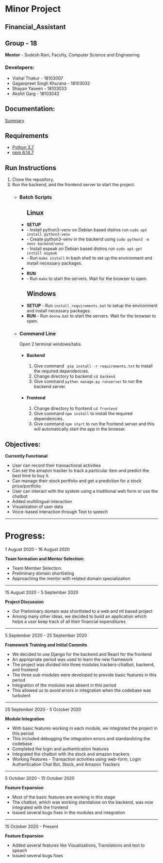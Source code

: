 # Minor Project
## Financial_Assistant

## Group - 18

**Mentor** -  Sudesh Rani, Faculty, Computer Science and Engineering

### Developers:

- Vishal Thakur - 18103007
- Gaganpreet Singh Khurana - 18103032
- Shayan Yaseen - 18103033
- Akshit Garg - 18103042

## Documentation:

[Summary](https://docs.google.com/document/d/e/2PACX-1vTOTM-U3jg__7pfAhukVKwP5QTQv3WoCXxfo-fjr5FjjX2IrqEN7Tc0SAIHljEXob_cXVm-KZLrUgwe/pub)

## Requirements
<ul>
<li><a href="https://www.python.org/downloads/release/python-379/">Python 3.7</a></li>
<li><a href="https://www.npmjs.com/get-npm">npm 6.14.7</a></li>
</ul>

## Run Instructions
<ol>
    <li>Clone the repository.</li>
    <li>Run the backend, and the frontend server to start the project.
    <ul>
    <li><h3>Batch Scripts</h3>
    <ul>
        <h2>Linux</h2>
            <li><b>SETUP</b></li>
            <li> - Install python3-venv on Debian based distros run <code>sudo apt install python3-venv</code> </li>
            <li> - Create python3-venv in the backend using <code>sudo python3 -m venv backend/venv</code></li>
            <li> - Install espeak on Debian based distros run <code>sudo apt-get install espeak</code></li>
            <li> - Run <code>make install</code> in bash shell to set up the environment and install necessary packages.</li>
        <li>
            <li><b>RUN</b></li>
            <li>- Run <code>make</code> to start the servers. Wait for the browser to open.</li>
        <h2>Windows</h2>
        <li>
            <b>SETUP</b>
            - Run <code>install_requirements.bat</code> to setup the environment and install necessary packages.</li>
        <li>
            <b>RUN</b> 
            - Run <code>donna.bat</code> to start the servers. Wait for the browser to open.</li>
    </ul></li>
        <li><h3>Command Line </h3>
        Open 2 terminal windows/tabs.
        <ul>
            <li><h4>Backend</h4>
            <ol>
              <li>Give command <code> pip install -r requirements.txt</code> to install the required dependencies.</li>
              <li>Change directory to backend  <code>cd backend</code></li>
              <li>Give command <code>python manage.py runserver</code> to run the backend server. </li>
            </ol></li>
            <li><h4>Frontend</h4>
            <ol>
              <li>Change directory to frontend  <code>cd frontend</code></li>
              <li>Give command <code>npm install</code> to install the required dependencies.</li>
              <li>Give command <code>npm start</code> to run the frontend server and this will automatically start the app in the browser. </li>
            </ol></li>
        </ul></li>
    </ul></li>
</ol>   


## Objectives:

**Currently Functional**

- User can record their transactional activities
- Can set the amazon tracker to track a particular item and predict the best time to buy it. 
- Can manage their stock portfolio and get a prediction for a stock price/portfolio
- User can interact with the system using a traditional web form or use the chatbot
- Added multilingual interaction
- Visualization of user data
- Voice-based interaction through Text to speech

---

# Progress:

1 August 2020 - 16 August 2020

**Team formation and Mentor Selection:**

- Team Member Selection.
- Preliminary domain shortlisting
- Approaching the mentor with related domain specialization

---
15 August 2020 - 5 September 2020

**Project Discussion**

- Our Preliminary domain was shortlisted to a web and ml based project
- Among many other ideas, we decided to build an application which helps a user keep track of all their financial expenditures

---
5 September 2020 - 25 September 2020

**Framework Training and Initial Commits**

- We decided to use Django for the backend and React for the frontend
- An appropriate period was used to learn the new framework
- The project was divided into three modules trackers-chatbot, backend, and frontend 
- The three sub-modules were developed to provide basic features in this period
- Integration of the modules was absent in this period
- This allowed us to avoid errors in integration when the codebase was turbulent

---

25 September 2020 - 5 October 2020

**Module Integration**

- With basic features working in each module, we integrated the project in this period
- This included debugging the integration errors and standardizing the codebase
- Completed the login and authentication features
- Integrated the chatbot with the stock and amazon trackers
- Working Features - Transaction activities using web-form, Login Authentication Chat Bot, Stock, and Amazon Trackers

---
5 October 2020 - 15 October 2020

**Feature Expansion**

- Most of the basic features are working in this stage
- The chatbot, which was working standalone on the backend, was  now integrated with the frontend
- Issued several bugs fixes in the modules and integration

---
15 October 2020 - Present

**Feature Expansion**

- Added several features like Visualizations, Translations and text to speach
- Issued several bugs fixes

